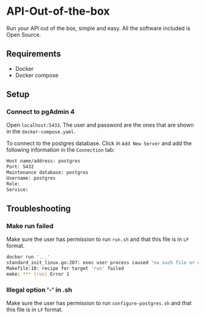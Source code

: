 # API-Out-of-the-box

Run your API out of the box, simple and easy. All the software included is Open Source.

## Requirements

- Docker
- Docker compose

## Setup
### Connect to pgAdmin 4
Open `localhost:5433`. The user and password are the ones that are shown in the `docker-compose.yaml`.

To connect to the postgres database. Click in `Add New Server` and add the following information
in the `Connection` tab:

```bash
Host name/address: postgres
Port: 5432
Maintenance database: postgres
Username: postgres
Role:
Service:
```

## Troubleshooting


### Make run failed
Make sure the user has permission to run `run.sh` and that this file is in `LF` format. 
```bash
docker run '...'
standard_init_linux.go:207: exec user process caused "no such file or directory"
Makefile:18: recipe for target 'run' failed
make: *** [run] Error 1
```

### Illegal option '-' in .sh
Make sure the user has permission to run `configure-postgres.sh` and that this file is in `LF` format. 
